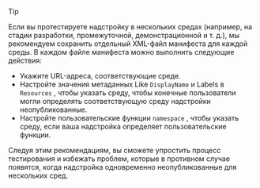 > [!TIP]
> Если вы протестируете надстройку в нескольких средах (например, на стадии разработки, промежуточной, демонстрационной и т. д.), мы рекомендуем сохранить отдельный XML-файл манифеста для каждой среды. В каждом файле манифеста можно выполнить следующие действия:
> - Укажите URL-адреса, соответствующие среде.
> - Настройте значения метаданных Like `DisplayName` и Labels в `Resources` , чтобы указать среду, чтобы конечные пользователи могли определять соответствующую среду надстройки неопубликованные. 
> - Настройте пользовательские функции `namespace` , чтобы указать среду, если ваша надстройка определяет пользовательские функции.
> 
> Следуя этим рекомендациям, вы сможете упростить процесс тестирования и избежать проблем, которые в противном случае появятся, когда надстройка одновременно неопубликованные для нескольких сред.